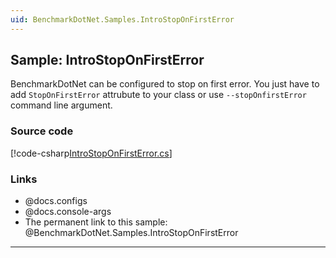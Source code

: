```yaml
---
uid: BenchmarkDotNet.Samples.IntroStopOnFirstError
---
```


## Sample: IntroStopOnFirstError

BenchmarkDotNet can be configured to stop on first error. You just have to add `StopOnFirstError` attrubute to your class or use `--stopOnfirstError` command line argument.

### Source code

[!code-csharp[IntroStopOnFirstError.cs](../../../samples/BenchmarkDotNet.Samples/IntroStopOnFirstError.cs)]

### Links

* @docs.configs
* @docs.console-args
* The permanent link to this sample: @BenchmarkDotNet.Samples.IntroStopOnFirstError

---